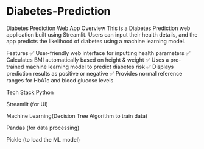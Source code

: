 # Diabetes-Prediction
Diabetes Prediction Web App
Overview
This is a Diabetes Prediction web application built using Streamlit. Users can input their health details, and the app predicts the likelihood of diabetes using a machine learning model.

Features
✅ User-friendly web interface for inputting health parameters
✅ Calculates BMI automatically based on height & weight
✅ Uses a pre-trained machine learning model to predict diabetes risk
✅ Displays prediction results as positive or negative
✅ Provides normal reference ranges for HbA1c and blood glucose levels

Tech Stack
Python

Streamlit (for UI)

Machine Learning(Decision Tree Algorithm to train data)

Pandas (for data processing)

Pickle (to load the ML model)
